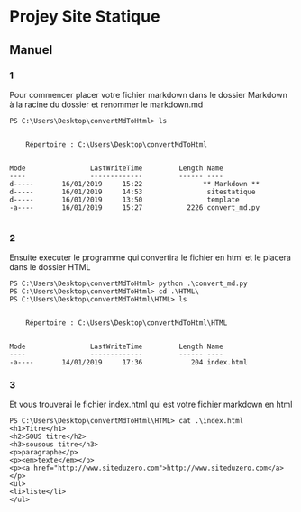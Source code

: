 # Projey Site Statique

## Manuel

### 1

Pour commencer placer votre fichier markdown dans le dossier Markdown à la racine du dossier et renommer le markdown.md

```
PS C:\Users\Desktop\convertMdToHtml> ls


    Répertoire : C:\Users\Desktop\convertMdToHtml


Mode                LastWriteTime         Length Name
----                -------------         ------ ----
d-----       16/01/2019     15:22               ** Markdown **
d-----       16/01/2019     14:53                sitestatique
d-----       16/01/2019     13:50                template
-a----       16/01/2019     15:27           2226 convert_md.py


```


### 2

Ensuite executer le programme qui convertira le fichier en html et le placera dans le dossier HTML
```
PS C:\Users\Desktop\convertMdToHtml> python .\convert_md.py
PS C:\Users\Desktop\convertMdToHtml> cd .\HTML\
PS C:\Users\Desktop\convertMdToHtml\HTML> ls


    Répertoire : C:\Users\Desktop\convertMdToHtml\HTML


Mode                LastWriteTime         Length Name
----                -------------         ------ ----
-a----       14/01/2019     17:36            204 index.html

```

### 3

Et vous trouverai le fichier index.html qui est votre fichier markdown en html
```
PS C:\Users\Desktop\convertMdToHtml\HTML> cat .\index.html
<h1>Titre</h1>
<h2>SOUS titre</h2>
<h3>sousous titre</h3>
<p>paragraphe</p>
<p><em>texte</em></p>
<p><a href="http://www.siteduzero.com">http://www.siteduzero.com</a></p>
<ul>
<li>liste</li>
</ul>
```

